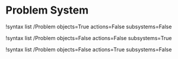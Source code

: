 <!-- MOOSE Documentation Stub: Remove this when content is added. -->

# Problem System

!syntax list /Problem objects=True actions=False subsystems=False

!syntax list /Problem objects=False actions=False subsystems=True

!syntax list /Problem objects=False actions=True subsystems=False

